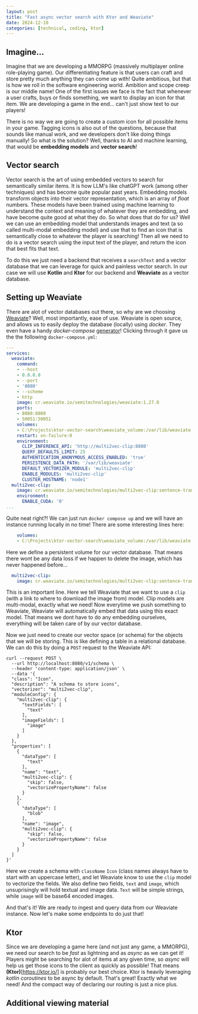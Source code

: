 ```yaml
---
layout: post
title: "Fast async vector search with Ktor and Weaviate"
date: 2024-12-10
categories: [technical, coding, ktor]
---
```


## Imagine...

Imagine that we are developing a MMORPG (massively multiplayer online role-playing game). Our differentiating feature is that users can craft and store pretty much anything they can come up with! Quite ambitious, but that is how we roll in the software engineering world. Ambition and scope creep is our middle name! 
One of the first issues we face is the fact that whenever a user crafts, buys or finds something, we want to display an icon for that item. We are developing a game in the end... can't just show text to our players! 

There is no way we are going to create a custom icon for all possible items in your game. Tagging icons is also out of the questions, because that sounds like manual work, and we developers don't like doing things manually! So what is the solution? Well, thanks to AI and machine learning, that would be **embedding models** and **vector search**! 

## Vector search
Vector search is the art of using embedded vectors to search for semantically similar items. It is how LLM's like chatGPT work (among other techniques) and has become quite popular past years. Embedding models transform objects into their vector representation, which is an array of *float* numbers. These models have been trained using machine learning to understand the context and meaning of whatever they are embedding, and have become quite good at what they do. So what does that do for us? Well we can use an embedding model that understands images and text (a so called multi-modal embedding model) and use that to find an icon that is semantically close to whatever the player is searching! Then all we need to do is a vector search using the input text of the player, and return the icon that best fits that text. 

To do this we just need a backend that receives a `searchText` and a vector database that we can leverage for quick and painless vector search. In our case we will use **Kotlin** and **Ktor** for our backend and **Weaviate** as a vector database.

## Setting up Weaviate
There are alot of vector databases out there, so why are we choosing [Weaviate](https://weaviate.io/)? Well, most importantly, ease of use. Weaviate is open source, and allows us to easily deploy the database (locally) using *docker*. They even have a handy *docker-compose* [generator](https://weaviate.io/developers/weaviate/installation/docker-compose)! Clicking through it gave us the the following `docker-compose.yml`:

```yaml
---
services:
  weaviate:
    command:
    - --host
    - 0.0.0.0
    - --port
    - '8080'
    - --scheme
    - http
    image: cr.weaviate.io/semitechnologies/weaviate:1.27.0
    ports:
    - 8080:8080
    - 50051:50051
    volumes:
    - C:\Projects\ktor-vector-search\weaviate_volume:/var/lib/weaviate
    restart: on-failure:0
    environment:
      CLIP_INFERENCE_API: 'http://multi2vec-clip:8080'
      QUERY_DEFAULTS_LIMIT: 25
      AUTHENTICATION_ANONYMOUS_ACCESS_ENABLED: 'true'
      PERSISTENCE_DATA_PATH: '/var/lib/weaviate'
      DEFAULT_VECTORIZER_MODULE: 'multi2vec-clip'
      ENABLE_MODULES: 'multi2vec-clip'
      CLUSTER_HOSTNAME: 'node1'
  multi2vec-clip:
    image: cr.weaviate.io/semitechnologies/multi2vec-clip:sentence-transformers-clip-ViT-B-32
    environment:
      ENABLE_CUDA: '0'
...
```

Quite neat right?! We can just run `docker compose up` and we will have an instance running locally in no time! There are some interesting lines here:

```yaml
    volumes:
    - C:\Projects\ktor-vector-search\weaviate_volume:/var/lib/weaviate
```

Here we define a persistent volume for our vector database. That means there wont be any data loss if we happen to delete the image, which has never happened before...

```yaml
  multi2vec-clip:
    image: cr.weaviate.io/semitechnologies/multi2vec-clip:sentence-transformers-clip-ViT-B-32
```

This is an important line. Here we tell Weaviate that we want to use a `clip` (with a link to where to download the image from) model. Clip models are multi-modal, exactly what we need! Now everytime we push something to Weaviate, Weaviate will automatically embed that data using this exact model. That means we dont have to do any embedding ourselves, everything will be taken care of by our vector database.

Now we just need to create our vector space (or schema) for the objects that we will be storing. This is like defining a table in a relational database. We can do this by doing a `POST` request to the Weaviate API:

```
curl --request POST \
  --url http://localhost:8080/v1/schema \
  --header 'content-type: application/json' \
  --data '{
  "class": "Icon",
  "description": "A schema to store icons",
  "vectorizer": "multi2vec-clip",
  "moduleConfig": {
    "multi2vec-clip": {
      "textFields": [
        "text"
      ],
      "imageFields": [
        "image"
      ]
    }
  },
  "properties": [
    {
      "dataType": [
        "text"
      ],
      "name": "text",
      "multi2vec-clip": {
        "skip": false,
        "vectorizePropertyName": false
      }
    },
    {
      "dataType": [
        "blob"
      ],
      "name": "image",
      "multi2vec-clip": {
        "skip": false,
        "vectorizePropertyName": false
      }
    }
  ]
}'
```

Here we create a schema with `className` `Icon` (class names always have to start with an uppercase letter), and let Weaviate know to use the `clip` model to vectorize the fields. We also define two fields, `text` and `image`, which unsuprisingly will hold textual and image data. `Text` will be simple strings, while `image` will be base64 encoded images.

And that's it! We are ready to ingest and query data from our Weaviate instance. Now let's make some endpoints to do just that!

## Ktor
Since we are developing a game here (and not just any game, a MMORPG), we need our search to be *fast* as lightning and as *async* as we can get it! Players might be searching for alot of items at any given time, so *async* will help us get those icons to the client as quickly as possible! That means **(Ktor)**[https://ktor.io/] is probably our best choice. Ktor is heavily leveraging *kotlin coroutines* to be async by default. That's great! Exactly what we need! And the compact way of declaring our routing is just a nice plus. 




## Additional viewing material